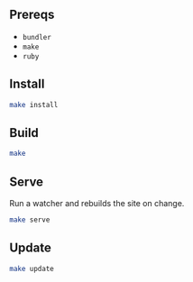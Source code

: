 ## Prereqs

* `bundler`
* `make`
* `ruby`

## Install ##

```bash
make install
```

## Build ##

```bash
make
```

## Serve ##

Run a watcher and rebuilds the site on change.

```bash
make serve
```

## Update ##

```bash
make update
```
